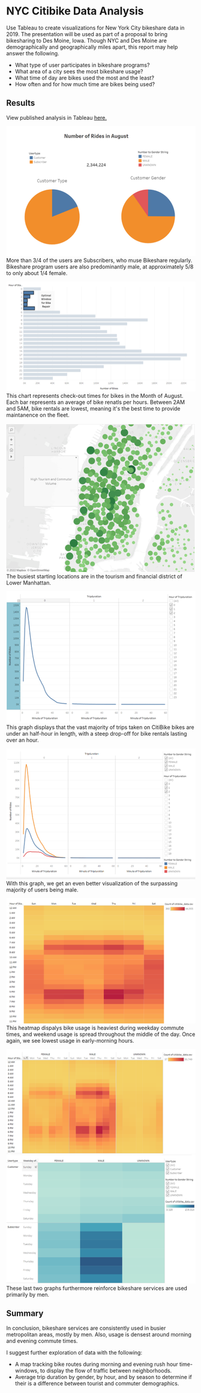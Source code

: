 # NYC Citibike Data Analysis
Use Tableau to create visualizations for New York City bikeshare data in 2019. The presentation will be used as part of a proposal to bring bikesharing to Des Moine, Iowa. Though NYC and Des Moine are demographically and geographically miles apart, this report may help answer the following.

- What type of user participates in bikeshare programs?
- What area of a city sees the most bikeshare usage?
- What time of day are bikes used the most and the least?
- How often and for how much time are bikes being used?

## Results
View published analysis in Tableau [here.](https://public.tableau.com/app/profile/pau.rodriguez/viz/NYC_Citibike_Challenge_16487775826580/NYC_Citibike_Analysis)

![customer-description](https://github.com/nedflowers/bikesharing/blob/main/images/customer-description.png)
More than 3/4 of the users are Subscribers, who muse Bikeshare regularly. Bikeshare program users are also predominantly male, at approximately 5/8 to only about 1/4 female.

![peak-hours](https://github.com/nedflowers/bikesharing/blob/main/images/peak-hours.png)
This chart represents check-out times for bikes in the Month of August. Each bar represents an average of bike renatls per hours. Between 2AM and 5AM, bike rentals are lowest, meaning it's the best time to provide maintanence on the fleet.

![start-loc](https://github.com/nedflowers/bikesharing/blob/main/images/start-loc.png)
The busiest starting locations are in the tourism and financial district of Lower Manhattan.

![checkout-times](https://github.com/nedflowers/bikesharing/blob/main/images/checkout-times.png)
This graph displays that the vast majority of trips taken on CitiBike bikes are under an half-hour in length, with a steep drop-off for bike rentals lasting over an hour. 

![checkout-gender](https://github.com/nedflowers/bikesharing/blob/main/images/checkout-gender.png)
With this graph, we get an even better visualization of the surpassing majority of users being male. 

![trips-by-weekday](https://github.com/nedflowers/bikesharing/blob/main/images/trips-by-weekday.png)
This heatmap dispalys bike usage is heaviest during weekday commute times, and weekend usage is spread throughout the middle of the day. Once again, we see lowest usage in early-morning hours.

![weekday-per-gender](https://github.com/nedflowers/bikesharing/blob/main/images/weekday-per-gender.png)
![gender-per-week](https://github.com/nedflowers/bikesharing/blob/main/images/gender-per-week.png)
These last two graphs furthermore reinforce bikeshare services are used primarily by men.

## Summary
In conclusion, bikeshare services are consistently used in busier metropolitan areas, mostly by men. Also, usage is densest around morning and evening commute times. 

I suggest further exploration of data with the following:

- A map tracking bike routes during morning and evening rush hour time-windows, to display the flow of traffic between neighborhoods.
- Average trip duration by gender, by hour, and by season to determine if their is a difference between tourist and commuter demographics.
